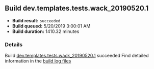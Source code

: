 ## Build dev.templates.tests.wack_20190520.1
- **Build result:** `succeeded`
- **Build queued:** 5/20/2019 3:00:01 AM
- **Build duration:** 1410.32 minutes
### Details
Build [dev.templates.tests.wack_20190520.1](https://winappstudio.visualstudio.com/web/build.aspx?pcguid=a4ef43be-68ce-4195-a619-079b4d9834c2&builduri=vstfs%3a%2f%2f%2fBuild%2fBuild%2f27997) succeeded
Find detailed information in the [build log files](https://uwpctdiags.blob.core.windows.net/buildlogs/dev.templates.tests.wack_20190520.1_logs.zip)
